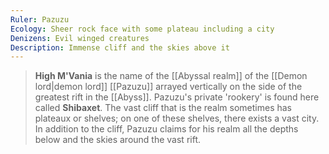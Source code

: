 ```yaml
---
Ruler: Pazuzu
Ecology: Sheer rock face with some plateau including a city
Denizens: Evil winged creatures
Description: Immense cliff and the skies above it
---
```


> **High M'Vania** is the name of the [[Abyssal realm]] of the [[Demon lord|demon lord]] [[Pazuzu]] arrayed vertically on the side of the greatest rift in the [[Abyss]]. Pazuzu's private 'rookery' is found here called **Shibaxet**. The vast cliff that is the realm sometimes has plateaux or shelves; on one of these shelves, there exists a vast city. In addition to the cliff, Pazuzu claims for his realm all the depths below and the skies around the vast rift.








